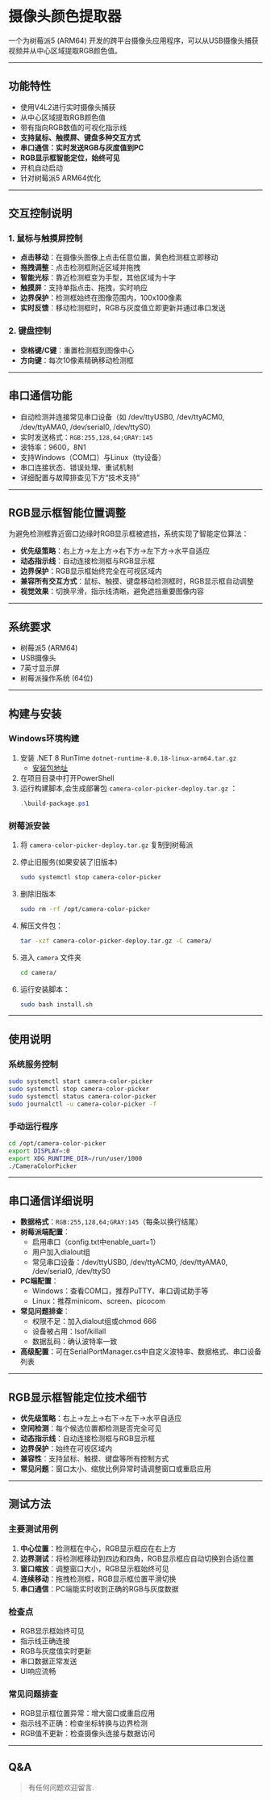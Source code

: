 

# 摄像头颜色提取器

一个为树莓派5 (ARM64) 开发的跨平台摄像头应用程序，可以从USB摄像头捕获视频并从中心区域提取RGB颜色值。

---

## 功能特性

- 使用V4L2进行实时摄像头捕获
- 从中心区域提取RGB颜色值
- 带有指向RGB数值的可视化指示线
- **支持鼠标、触摸屏、键盘多种交互方式**
- **串口通信：实时发送RGB与灰度值到PC**
- **RGB显示框智能定位，始终可见**
- 开机自动启动
- 针对树莓派5 ARM64优化

---

## 交互控制说明

### 1. 鼠标与触摸屏控制

- **点击移动**：在摄像头图像上点击任意位置，黄色检测框立即移动
- **拖拽调整**：点击检测框附近区域并拖拽
- **智能光标**：靠近检测框变为手型，其他区域为十字
- **触摸屏**：支持单指点击、拖拽，实时响应
- **边界保护**：检测框始终在图像范围内，100x100像素
- **实时反馈**：移动检测框时，RGB与灰度值立即更新并通过串口发送

### 2. 键盘控制

- **空格键/C键**：重置检测框到图像中心
- **方向键**：每次10像素精确移动检测框

---

## 串口通信功能

- 自动检测并连接常见串口设备（如 /dev/ttyUSB0, /dev/ttyACM0, /dev/ttyAMA0, /dev/serial0, /dev/ttyS0）
- 实时发送格式：`RGB:255,128,64;GRAY:145`
- 波特率：9600，8N1
- 支持Windows（COM口）与Linux（tty设备）
- 串口连接状态、错误处理、重试机制
- 详细配置与故障排查见下方“技术支持”

---

## RGB显示框智能位置调整

为避免检测框靠近窗口边缘时RGB显示框被遮挡，系统实现了智能定位算法：

- **优先级策略**：右上方→左上方→右下方→左下方→水平自适应
- **动态指示线**：自动连接检测框与RGB显示框
- **边界保护**：RGB显示框始终完全在可视区域内
- **兼容所有交互方式**：鼠标、触摸、键盘移动检测框时，RGB显示框自动调整
- **视觉效果**：切换平滑，指示线清晰，避免遮挡重要图像内容

---

## 系统要求

- 树莓派5 (ARM64)
- USB摄像头
- 7英寸显示屏
- 树莓派操作系统 (64位)

---

## 构建与安装

### Windows环境构建

1. 安装 .NET 8 RunTime `dotnet-runtime-8.0.18-linux-arm64.tar.gz`
   - [安装包地址](https://dotnet.microsoft.com/zh-cn/download/dotnet/thank-you/runtime-8.0.18-linux-arm64-binaries)
2. 在项目目录中打开PowerShell
3. 运行构建脚本,会生成部署包 `camera-color-picker-deploy.tar.gz` ：
   ```powershell
   .\build-package.ps1
   ```

### 树莓派安装

1. 将 `camera-color-picker-deploy.tar.gz` 复制到树莓派
2. 停止旧服务(如果安装了旧版本)
   ```bash
   sudo systemctl stop camera-color-picker
   ```
3. 删除旧版本
   ```bash
   sudo rm -rf /opt/camera-color-picker
   ```
4. 解压文件包：
   ```bash
   tar -xzf camera-color-picker-deploy.tar.gz -C camera/
   ```
5. 进入 `camera` 文件夹
   ```bash
   cd camera/
   ```

6. 运行安装脚本：
   ```bash
   sudo bash install.sh
   ```

---

## 使用说明

### 系统服务控制

```bash
sudo systemctl start camera-color-picker
sudo systemctl stop camera-color-picker
sudo systemctl status camera-color-picker
sudo journalctl -u camera-color-picker -f
```

### 手动运行程序

```bash
cd /opt/camera-color-picker
export DISPLAY=:0
export XDG_RUNTIME_DIR=/run/user/1000
./CameraColorPicker
```

---

## 串口通信详细说明

- **数据格式**：`RGB:255,128,64;GRAY:145`（每条以换行结尾）
- **树莓派端配置**：
  - 启用串口（config.txt中enable_uart=1）
  - 用户加入dialout组
  - 常见串口设备：/dev/ttyUSB0, /dev/ttyACM0, /dev/ttyAMA0, /dev/serial0, /dev/ttyS0
- **PC端配置**：
  - Windows：查看COM口，推荐PuTTY、串口调试助手等
  - Linux：推荐minicom、screen、picocom
- **常见问题排查**：
  - 权限不足：加入dialout组或chmod 666
  - 设备被占用：lsof/killall
  - 数据乱码：确认波特率一致
- **高级配置**：可在SerialPortManager.cs中自定义波特率、数据格式、串口设备列表

---

## RGB显示框智能定位技术细节

- **优先级策略**：右上→左上→右下→左下→水平自适应
- **空间检测**：每个候选位置都检测是否完全可见
- **动态指示线**：自动连接检测框与RGB显示框
- **边界保护**：始终在可视区域内
- **兼容性**：支持鼠标、触摸、键盘等所有控制方式
- **常见问题**：窗口太小、缩放比例异常时请调整窗口或重启应用

---

## 测试方法

### 主要测试用例

1. **中心位置**：检测框在中心，RGB显示框应在右上方
2. **边界测试**：将检测框移动到四边和四角，RGB显示框应自动切换到合适位置
3. **窗口缩放**：调整窗口大小，RGB显示框始终可见
4. **连续移动**：拖拽检测框，RGB显示框位置平滑切换
5. **串口通信**：PC端能实时收到正确的RGB与灰度数据

### 检查点

- RGB显示框始终可见
- 指示线正确连接
- RGB与灰度值实时更新
- 串口数据正常发送
- UI响应流畅

### 常见问题排查

- RGB显示框位置异常：增大窗口或重启应用
- 指示线不正确：检查坐标转换与边界检测
- RGB值不更新：检查摄像头连接与数据访问

---

## Q&A
> 有任何问题欢迎留言.